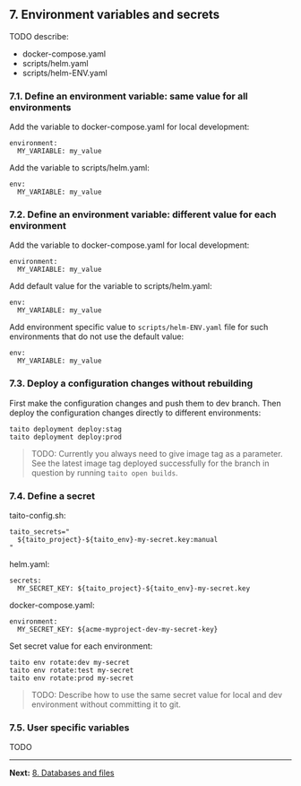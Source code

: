 ## 7. Environment variables and secrets

TODO describe:

* docker-compose.yaml
* scripts/helm.yaml
* scripts/helm-ENV.yaml

### 7.1. Define an environment variable: same value for all environments

Add the variable to docker-compose.yaml for local development:

```
environment:
  MY_VARIABLE: my_value
```

Add the variable to scripts/helm.yaml:

```
env:
  MY_VARIABLE: my_value
```

### 7.2. Define an environment variable: different value for each environment

Add the variable to docker-compose.yaml for local development:

```
environment:
  MY_VARIABLE: my_value
```

Add default value for the variable to scripts/helm.yaml:

```
env:
  MY_VARIABLE: my_value
```

Add environment specific value to `scripts/helm-ENV.yaml` file for such environments that do not use the default value:

```
env:
  MY_VARIABLE: my_value
```

### 7.3. Deploy a configuration changes without rebuilding

First make the configuration changes and push them to dev branch. Then deploy the configuration changes directly to different environments:

```
taito deployment deploy:stag
taito deployment deploy:prod
```

> TODO: Currently you always need to give image tag as a parameter. See the latest image tag deployed successfully for the branch in question by running `taito open builds`.

### 7.4. Define a secret

taito-config.sh:

```
taito_secrets="
  ${taito_project}-${taito_env}-my-secret.key:manual
"
```

helm.yaml:

```
secrets:
  MY_SECRET_KEY: ${taito_project}-${taito_env}-my-secret.key
```

docker-compose.yaml:

```
environment:
  MY_SECRET_KEY: ${acme-myproject-dev-my-secret-key}
```

Set secret value for each environment:

```
taito env rotate:dev my-secret
taito env rotate:test my-secret
taito env rotate:prod my-secret
```

> TODO: Describe how to use the same secret value for local and dev environment without committing it to git.

### 7.5. User specific variables

TODO

---

**Next:** [8. Databases and files](08-databases-and-files.md)
